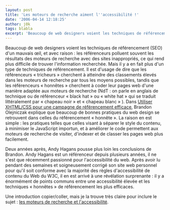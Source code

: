 ```yaml
---
layout: post
title: 'Les moteurs de recherche aiment l''accessibilité !'
date: '2006-04-14 12:18:25'
author: j0k
tags: blabla
excerpt: 'Beaucoup de web designers voient les techniques de référencement (SEO) d''un mauvais œil, et avec raison : les référenceurs polluent souvent les résultats des moteurs de recherche avec des sites inappropriés, ce qui rend plus difficile de trouver l''information recherchée. Mais il y a en fait plus d''un type de techniques de référencement. Il est d''usage de dire que les      ...'
---
```


Beaucoup de web designers voient les techniques de référencement (SEO) d'un mauvais œil, et avec raison : les référenceurs polluent souvent les résultats des moteurs de recherche avec des sites inappropriés, ce qui rend plus difficile de trouver l'information recherchée. Mais il y a en fait plus d'un type de techniques de référencement. Il est d'usage de dire que les référenceurs « tricheurs » cherchent à atteindre des classements élevés dans les moteurs de recherche par tous les moyens possibles, tandis que les référenceurs « honnêtes » cherchent à coder leur pages web d'une manière adaptée aux moteurs de recherche (NdT : on parle en anglais de technique ou de référenceur « black hat » ou « white hat » qui se traduit littéralement par « chapeau noir » et « chapeau blanc » ).
Dans [Utiliser XHTML/CSS pour une campagne de référencement efficace](http://www.alistapart.com/articles/seo), Brandon Olejniczak explique que beaucoup de bonnes pratiques du web design se retrouvent dans celles du référencement « honnête ». La raison en est simple : les pratiques telles que celles visant à séparer le style du contenu, à minimiser le JavaScript importun, et à améliorer le code permettent aux moteurs de recherche de visiter, d'indexer et de classer les pages web plus facilement.

Deux années après, Andy Hagans pousse plus loin les conclusions de Brandon. Andy Hagans est un référenceur depuis plusieurs années, il ne s'est que récemment passionné pour l'accessibilité du web. Après avoir lu pendant des semaines et soigneusement corrigé son site web personnel pour qu'il soit conforme avec la majorité des règles d'accessibilité de contenu du Web du W3C, il en est arrivé à une révélation surprenante : il y a énormément de points communs entre une accessibilité élevée et les techniques « honnêtes » de référencement les plus efficaces.

Une introduction copier/coller, mais je la trouve très claire pour inclure le sujet : [les moteurs de recherche et l'accessibilité](http://www.pompage.net/pompe/accesibilitemoteursderecherche/).
